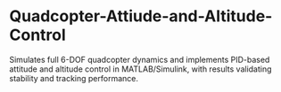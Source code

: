 # Quadcopter-Attiude-and-Altitude-Control
Simulates full 6-DOF quadcopter dynamics and implements PID-based attitude and altitude control in MATLAB/Simulink, with results validating stability and tracking performance.
